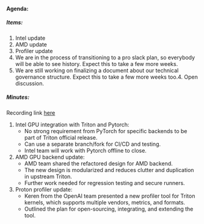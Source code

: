 #### Agenda:

##### Items:
1. Intel update
2. AMD update
3. Profiler update
4. We are in the process of transitioning to a pro slack plan, so everybody will be able to see history. Expect this to take a few more weeks.
5. We are still working on finalizing a document about our technical governance structure. Expect this to take a few more weeks too.4. Open discussion.

##### Minutes:
Recording link [here](https://youtu.be/JDQCdj18Snc)

1. Intel GPU integration with Triton and Pytorch:
   - No strong requirement from PyTorch for specific backends to be part of Triton official release.
   - Can use a separate branch/fork for CI/CD and testing.
   - Intel team will work with Pytorch offline to close.
2. AMD GPU backend update:
   - AMD team shared the refactored design for AMD backend.
   - The new design is modularized and reduces clutter and duplication in upstream Triton.
   - Further work needed for regression testing and secure runners.
3. Proton profiler update:
   - Keren from the OpenAI team presented a new profiler tool for Triton kernels, which supports multiple vendors, metrics, and formats.
   - Outlined the plan for open-sourcing, integrating, and extending the tool.
